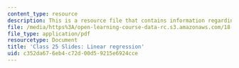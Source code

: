 ```yaml
---
content_type: resource
description: This is a resource file that contains information regarding class 25.
file: /media/https%3A/open-learning-course-data-rc.s3.amazonaws.com/18-05-introduction-to-probability-and-statistics-spring-2014/c352da676eb4c72d00d59215e6924cce_MIT18_05S14_class25-slds-a.pdf
file_type: application/pdf
resourcetype: Document
title: 'Class 25 Slides: Linear regression'
uid: c352da67-6eb4-c72d-00d5-9215e6924cce
---
```

